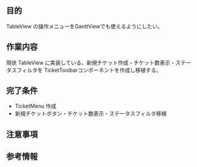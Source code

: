 ## 目的
TableView の操作メニューをGanttViewでも使えるようにしたい。

## 作業内容
現状 TableView に実装している、新規チケット作成・チケット数表示・ステータスフィルタを TicketToolbarコンポーネントを作成し移植する。

## 完了条件
- TicketMenu 作成
- 新規チケットボタン・チケット数表示・ステータスフィルタ移植

## 注意事項

## 参考情報
